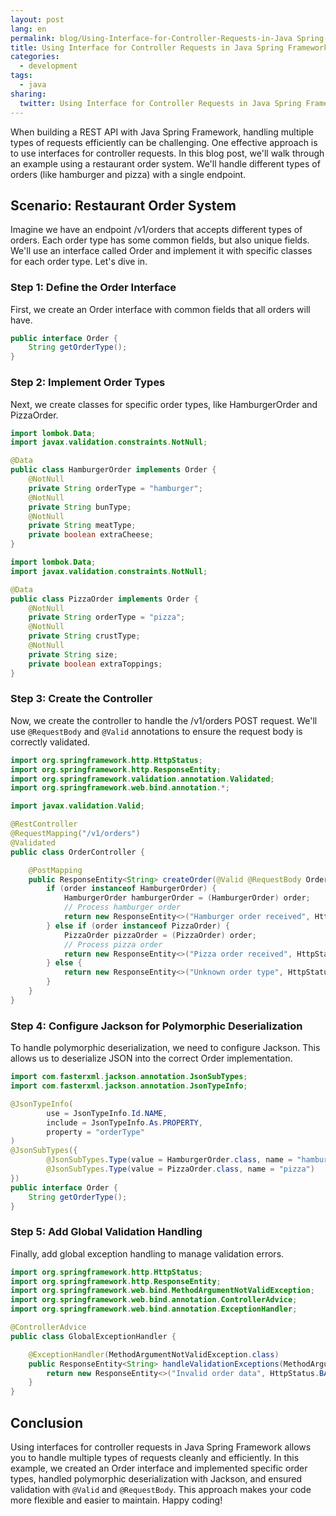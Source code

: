 ```yaml
---
layout: post
lang: en
permalink: blog/Using-Interface-for-Controller-Requests-in-Java Spring-Framework
title: Using Interface for Controller Requests in Java Spring Framework
categories:
  - development
tags:
  - java
sharing:
  twitter: Using Interface for Controller Requests in Java Spring Framework
---
```


When building a REST API with Java Spring Framework, handling multiple types of requests efficiently can be challenging. One effective approach is to use interfaces for controller requests. In this blog post, we'll walk through an example using a restaurant order system. We'll handle different types of orders (like hamburger and pizza) with a single endpoint.

## Scenario: Restaurant Order System

Imagine we have an endpoint /v1/orders that accepts different types of orders. Each order type has some common fields, but also unique fields. We'll use an interface called Order and implement it with specific classes for each order type. Let's dive in.

### Step 1: Define the Order Interface

First, we create an Order interface with common fields that all orders will have.

```java
public interface Order {
    String getOrderType();
}
```

### Step 2: Implement Order Types

Next, we create classes for specific order types, like HamburgerOrder and PizzaOrder.

```java
import lombok.Data;
import javax.validation.constraints.NotNull;

@Data
public class HamburgerOrder implements Order {
    @NotNull
    private String orderType = "hamburger";
    @NotNull
    private String bunType;
    @NotNull
    private String meatType;
    private boolean extraCheese;
}
```

```java
import lombok.Data;
import javax.validation.constraints.NotNull;

@Data
public class PizzaOrder implements Order {
    @NotNull
    private String orderType = "pizza";
    @NotNull
    private String crustType;
    @NotNull
    private String size;
    private boolean extraToppings;
}
```

### Step 3: Create the Controller

Now, we create the controller to handle the /v1/orders POST request. We'll use `@RequestBody` and `@Valid` annotations to ensure the request body is correctly validated.

```java
import org.springframework.http.HttpStatus;
import org.springframework.http.ResponseEntity;
import org.springframework.validation.annotation.Validated;
import org.springframework.web.bind.annotation.*;

import javax.validation.Valid;

@RestController
@RequestMapping("/v1/orders")
@Validated
public class OrderController {

    @PostMapping
    public ResponseEntity<String> createOrder(@Valid @RequestBody Order order) {
        if (order instanceof HamburgerOrder) {
            HamburgerOrder hamburgerOrder = (HamburgerOrder) order;
            // Process hamburger order
            return new ResponseEntity<>("Hamburger order received", HttpStatus.OK);
        } else if (order instanceof PizzaOrder) {
            PizzaOrder pizzaOrder = (PizzaOrder) order;
            // Process pizza order
            return new ResponseEntity<>("Pizza order received", HttpStatus.OK);
        } else {
            return new ResponseEntity<>("Unknown order type", HttpStatus.BAD_REQUEST);
        }
    }
}
```

### Step 4: Configure Jackson for Polymorphic Deserialization

To handle polymorphic deserialization, we need to configure Jackson. This allows us to deserialize JSON into the correct Order implementation.

```java
import com.fasterxml.jackson.annotation.JsonSubTypes;
import com.fasterxml.jackson.annotation.JsonTypeInfo;

@JsonTypeInfo(
        use = JsonTypeInfo.Id.NAME,
        include = JsonTypeInfo.As.PROPERTY,
        property = "orderType"
)
@JsonSubTypes({
        @JsonSubTypes.Type(value = HamburgerOrder.class, name = "hamburger"),
        @JsonSubTypes.Type(value = PizzaOrder.class, name = "pizza")
})
public interface Order {
    String getOrderType();
}
```

### Step 5: Add Global Validation Handling

Finally, add global exception handling to manage validation errors.

```java
import org.springframework.http.HttpStatus;
import org.springframework.http.ResponseEntity;
import org.springframework.web.bind.MethodArgumentNotValidException;
import org.springframework.web.bind.annotation.ControllerAdvice;
import org.springframework.web.bind.annotation.ExceptionHandler;

@ControllerAdvice
public class GlobalExceptionHandler {

    @ExceptionHandler(MethodArgumentNotValidException.class)
    public ResponseEntity<String> handleValidationExceptions(MethodArgumentNotValidException ex) {
        return new ResponseEntity<>("Invalid order data", HttpStatus.BAD_REQUEST);
    }
}
```

## Conclusion

Using interfaces for controller requests in Java Spring Framework allows you to handle multiple types of requests cleanly and efficiently. In this example, we created an Order interface and implemented specific order types, handled polymorphic deserialization with Jackson, and ensured validation with `@Valid` and `@RequestBody`. This approach makes your code more flexible and easier to maintain. Happy coding!
